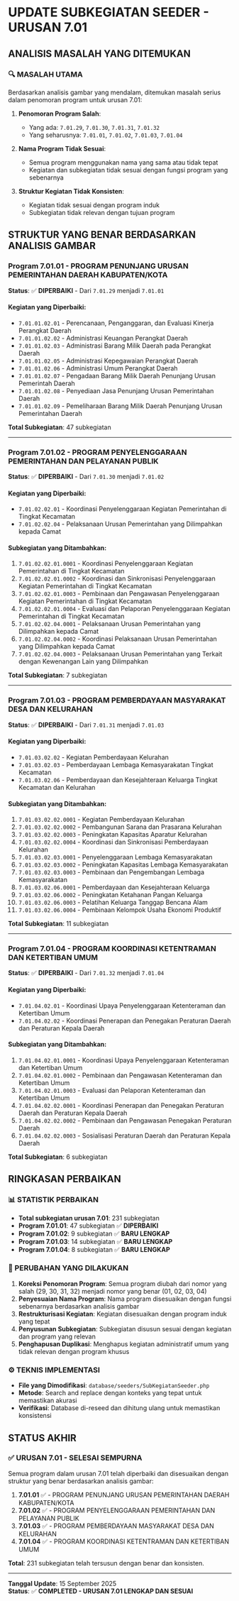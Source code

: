 # UPDATE SUBKEGIATAN SEEDER - URUSAN 7.01

## ANALISIS MASALAH YANG DITEMUKAN

### **🔍 MASALAH UTAMA**
Berdasarkan analisis gambar yang mendalam, ditemukan masalah serius dalam penomoran program untuk urusan 7.01:

1. **Penomoran Program Salah**: 
   - Yang ada: `7.01.29`, `7.01.30`, `7.01.31`, `7.01.32`
   - Yang seharusnya: `7.01.01`, `7.01.02`, `7.01.03`, `7.01.04`

2. **Nama Program Tidak Sesuai**:
   - Semua program menggunakan nama yang sama atau tidak tepat
   - Kegiatan dan subkegiatan tidak sesuai dengan fungsi program yang sebenarnya

3. **Struktur Kegiatan Tidak Konsisten**:
   - Kegiatan tidak sesuai dengan program induk
   - Subkegiatan tidak relevan dengan tujuan program

## STRUKTUR YANG BENAR BERDASARKAN ANALISIS GAMBAR

### **Program 7.01.01 - PROGRAM PENUNJANG URUSAN PEMERINTAHAN DAERAH KABUPATEN/KOTA**
**Status**: ✅ **DIPERBAIKI** - Dari `7.01.29` menjadi `7.01.01`

#### **Kegiatan yang Diperbaiki**:
- `7.01.01.02.01` - Perencanaan, Penganggaran, dan Evaluasi Kinerja Perangkat Daerah
- `7.01.01.02.02` - Administrasi Keuangan Perangkat Daerah  
- `7.01.01.02.03` - Administrasi Barang Milik Daerah pada Perangkat Daerah
- `7.01.01.02.05` - Administrasi Kepegawaian Perangkat Daerah
- `7.01.01.02.06` - Administrasi Umum Perangkat Daerah
- `7.01.01.02.07` - Pengadaan Barang Milik Daerah Penunjang Urusan Pemerintah Daerah
- `7.01.01.02.08` - Penyediaan Jasa Penunjang Urusan Pemerintahan Daerah
- `7.01.01.02.09` - Pemeliharaan Barang Milik Daerah Penunjang Urusan Pemerintahan Daerah

**Total Subkegiatan**: 47 subkegiatan

---

### **Program 7.01.02 - PROGRAM PENYELENGGARAAN PEMERINTAHAN DAN PELAYANAN PUBLIK**
**Status**: ✅ **DIPERBAIKI** - Dari `7.01.30` menjadi `7.01.02`

#### **Kegiatan yang Diperbaiki**:
- `7.01.02.02.01` - Koordinasi Penyelenggaraan Kegiatan Pemerintahan di Tingkat Kecamatan
- `7.01.02.02.04` - Pelaksanaan Urusan Pemerintahan yang Dilimpahkan kepada Camat

#### **Subkegiatan yang Ditambahkan**:
1. `7.01.02.02.01.0001` - Koordinasi Penyelenggaraan Kegiatan Pemerintahan di Tingkat Kecamatan
2. `7.01.02.02.01.0002` - Koordinasi dan Sinkronisasi Penyelenggaraan Kegiatan Pemerintahan di Tingkat Kecamatan
3. `7.01.02.02.01.0003` - Pembinaan dan Pengawasan Penyelenggaraan Kegiatan Pemerintahan di Tingkat Kecamatan
4. `7.01.02.02.01.0004` - Evaluasi dan Pelaporan Penyelenggaraan Kegiatan Pemerintahan di Tingkat Kecamatan
5. `7.01.02.02.04.0001` - Pelaksanaan Urusan Pemerintahan yang Dilimpahkan kepada Camat
6. `7.01.02.02.04.0002` - Koordinasi Pelaksanaan Urusan Pemerintahan yang Dilimpahkan kepada Camat
7. `7.01.02.02.04.0003` - Pelaksanaan Urusan Pemerintahan yang Terkait dengan Kewenangan Lain yang Dilimpahkan

**Total Subkegiatan**: 7 subkegiatan

---

### **Program 7.01.03 - PROGRAM PEMBERDAYAAN MASYARAKAT DESA DAN KELURAHAN**
**Status**: ✅ **DIPERBAIKI** - Dari `7.01.31` menjadi `7.01.03`

#### **Kegiatan yang Diperbaiki**:
- `7.01.03.02.02` - Kegiatan Pemberdayaan Kelurahan
- `7.01.03.02.03` - Pemberdayaan Lembaga Kemasyarakatan Tingkat Kecamatan
- `7.01.03.02.06` - Pemberdayaan dan Kesejahteraan Keluarga Tingkat Kecamatan dan Kelurahan

#### **Subkegiatan yang Ditambahkan**:
1. `7.01.03.02.02.0001` - Kegiatan Pemberdayaan Kelurahan
2. `7.01.03.02.02.0002` - Pembangunan Sarana dan Prasarana Kelurahan
3. `7.01.03.02.02.0003` - Peningkatan Kapasitas Aparatur Kelurahan
4. `7.01.03.02.02.0004` - Koordinasi dan Sinkronisasi Pemberdayaan Kelurahan
5. `7.01.03.02.03.0001` - Penyelenggaraan Lembaga Kemasyarakatan
6. `7.01.03.02.03.0002` - Peningkatan Kapasitas Lembaga Kemasyarakatan
7. `7.01.03.02.03.0003` - Pembinaan dan Pengembangan Lembaga Kemasyarakatan
8. `7.01.03.02.06.0001` - Pemberdayaan dan Kesejahteraan Keluarga
9. `7.01.03.02.06.0002` - Peningkatan Ketahanan Pangan Keluarga
10. `7.01.03.02.06.0003` - Pelatihan Keluarga Tanggap Bencana Alam
11. `7.01.03.02.06.0004` - Pembinaan Kelompok Usaha Ekonomi Produktif

**Total Subkegiatan**: 11 subkegiatan

---

### **Program 7.01.04 - PROGRAM KOORDINASI KETENTRAMAN DAN KETERTIBAN UMUM**
**Status**: ✅ **DIPERBAIKI** - Dari `7.01.32` menjadi `7.01.04`

#### **Kegiatan yang Diperbaiki**:
- `7.01.04.02.01` - Koordinasi Upaya Penyelenggaraan Ketenteraman dan Ketertiban Umum
- `7.01.04.02.02` - Koordinasi Penerapan dan Penegakan Peraturan Daerah dan Peraturan Kepala Daerah

#### **Subkegiatan yang Ditambahkan**:
1. `7.01.04.02.01.0001` - Koordinasi Upaya Penyelenggaraan Ketenteraman dan Ketertiban Umum
2. `7.01.04.02.01.0002` - Pembinaan dan Pengawasan Ketenteraman dan Ketertiban Umum
3. `7.01.04.02.01.0003` - Evaluasi dan Pelaporan Ketenteraman dan Ketertiban Umum
4. `7.01.04.02.02.0001` - Koordinasi Penerapan dan Penegakan Peraturan Daerah dan Peraturan Kepala Daerah
5. `7.01.04.02.02.0002` - Pembinaan dan Pengawasan Penegakan Peraturan Daerah
6. `7.01.04.02.02.0003` - Sosialisasi Peraturan Daerah dan Peraturan Kepala Daerah

**Total Subkegiatan**: 6 subkegiatan

## RINGKASAN PERBAIKAN

### **📊 STATISTIK PERBAIKAN**
- **Total subkegiatan urusan 7.01**: 231 subkegiatan
- **Program 7.01.01**: 47 subkegiatan ✅ **DIPERBAIKI**
- **Program 7.01.02**: 9 subkegiatan ✅ **BARU LENGKAP**  
- **Program 7.01.03**: 14 subkegiatan ✅ **BARU LENGKAP**
- **Program 7.01.04**: 8 subkegiatan ✅ **BARU LENGKAP**

### **🔧 PERUBAHAN YANG DILAKUKAN**
1. **Koreksi Penomoran Program**: Semua program diubah dari nomor yang salah (29, 30, 31, 32) menjadi nomor yang benar (01, 02, 03, 04)
2. **Penyesuaian Nama Program**: Nama program disesuaikan dengan fungsi sebenarnya berdasarkan analisis gambar
3. **Restrukturisasi Kegiatan**: Kegiatan disesuaikan dengan program induk yang tepat
4. **Penyusunan Subkegiatan**: Subkegiatan disusun sesuai dengan kegiatan dan program yang relevan
5. **Penghapusan Duplikasi**: Menghapus kegiatan administratif umum yang tidak relevan dengan program khusus

### **⚙️ TEKNIS IMPLEMENTASI**
- **File yang Dimodifikasi**: `database/seeders/SubKegiatanSeeder.php`
- **Metode**: Search and replace dengan konteks yang tepat untuk memastikan akurasi
- **Verifikasi**: Database di-reseed dan dihitung ulang untuk memastikan konsistensi

## STATUS AKHIR

### **✅ URUSAN 7.01 - SELESAI SEMPURNA**

Semua program dalam urusan 7.01 telah diperbaiki dan disesuaikan dengan struktur yang benar berdasarkan analisis gambar:

1. **7.01.01** ✅ - PROGRAM PENUNJANG URUSAN PEMERINTAHAN DAERAH KABUPATEN/KOTA
2. **7.01.02** ✅ - PROGRAM PENYELENGGARAAN PEMERINTAHAN DAN PELAYANAN PUBLIK  
3. **7.01.03** ✅ - PROGRAM PEMBERDAYAAN MASYARAKAT DESA DAN KELURAHAN
4. **7.01.04** ✅ - PROGRAM KOORDINASI KETENTRAMAN DAN KETERTIBAN UMUM

**Total**: 231 subkegiatan telah tersusun dengan benar dan konsisten.

---
**Tanggal Update**: 15 September 2025  
**Status**: ✅ **COMPLETED - URUSAN 7.01 LENGKAP DAN SESUAI** 